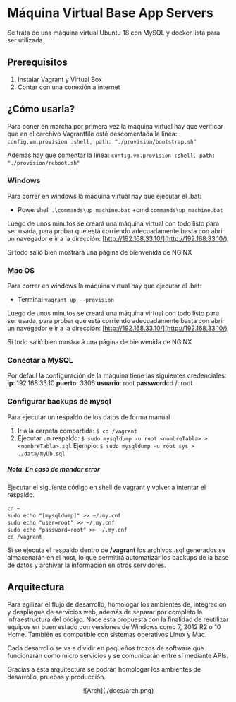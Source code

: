 # Máquina Virtual Base App Servers

Se trata de una máquina virtual Ubuntu 18 con MySQL y docker lista para ser utilizada.

## Prerequisitos
1. 	Instalar Vagrant y Virtual Box
2. 	Contar con una conexión a internet

## ¿Cómo usarla?
Para poner en marcha por primera vez la máquina virtual hay que verificar que en el carchivo Vagrantfile esté descomentada la línea: 
`config.vm.provision :shell, path: "./provision/bootstrap.sh"`

Además hay que comentar la línea:
`config.vm.provision :shell, path: "./provision/reboot.sh"`

### Windows
Para correr en windows la máquina virtual hay que ejecutar el .bat:
+ Powershell
`.\commands\up_machine.bat`
+cmd
`commands\up_machine.bat`

Luego de unos minutos se creará una máquina virtual con todo listo para ser usada, para probar que está corriendo adecuadamente basta con abrir un navegador e ir a la dirección: [http://192.168.33.10/](http://192.168.33.10/)

Si todo salió bien mostrará una página de bienvenida de NGINX

### Mac OS
Para correr en windows la máquina virtual hay que ejecutar el .bat:
+ Terminal
`vagrant up --provision`


Luego de unos minutos se creará una máquina virtual con todo listo para ser usada, para probar que está corriendo adecuadamente basta con abrir un navegador e ir a la dirección: [http://192.168.33.10/](http://192.168.33.10/)

Si todo salió bien mostrará una página de bienvenida de NGINX

### Conectar a MySQL
Por defaul la configuración de la máquina tiene las siguientes credenciales:
**ip**: 192.168.33.10
**puerto**: 3306
**usuario**: root
**password**cd /: root


### Configurar backups de mysql

Para ejecutar un respaldo de los datos de forma manual
1. Ir a la carpeta compartida: `$ cd /vagrant`
2. Ejecutar un respaldo:
`$ sudo mysqldump -u root <nombreTabla> > <nombreTabla>.sql`
  Ejemplo: 
  	`$ sudo mysqldump -u root sys > ./data/myDb.sql`
    
##### Nota: En caso de mandar error
Ejecutar el siguiente código en shell de vagrant y volver a intentar el respaldo.
```
cd ~
sudo echo "[mysqldump]" >> ~/.my.cnf
sudo echo "user=root" >> ~/.my.cnf
sudo echo "password=root" >> ~/.my.cnf
cd /vagrant

```

Si se ejecuta el respaldo dentro de **/vagrant** los archivos .sql generados se almacenarán en el host, lo que permitirá automatizar los backups de la base de datos y archivar la información en otros servidores.

## Arquitectura
Para agilizar el flujo de desarrollo, homologar los ambientes de, integración y despliegue de servicios web, además de separar por completo la infraestructura del código. Nace esta propuesta con la finalidad de reutilizar equipos en buen estado con versiones de Windows como 7, 2012 R2 o 10 Home. También es compatible con sistemas operativos Linux y Mac.

Cada desarrollo se va a dividir en pequeños trozos de software que funcionarán como micro servicios y se comunicarán entre sí mediante APIs.

Gracias a esta arquitectura se podrán homologar los ambientes de desarrollo, pruebas y producción.

<center>
![Arch](./docs/arch.png)
</center>